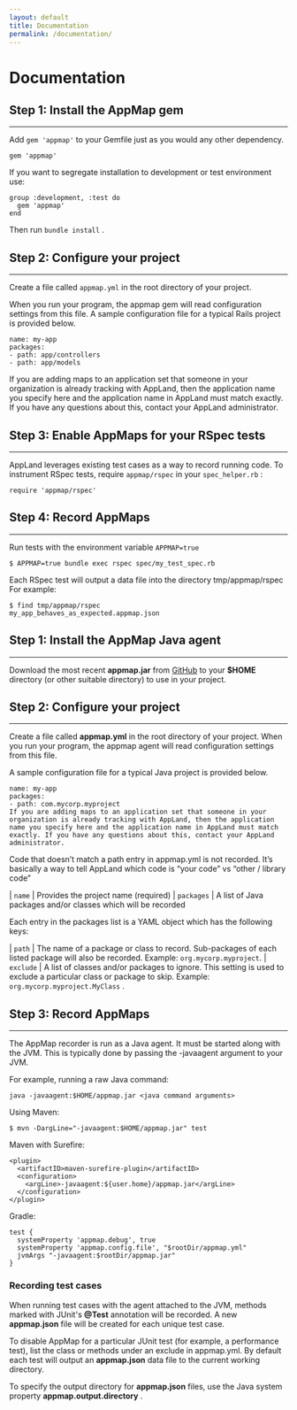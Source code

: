 ```yaml
---
layout: default
title: Documentation
permalink: /documentation/
---
```

# Documentation

## Step 1: Install the AppMap gem

---

Add `gem 'appmap'` to your Gemfile just as you would any other dependency.

```
gem 'appmap'
```

If you want to segregate installation to development or test environment use:

```
group :development, :test do
  gem 'appmap'
end
```
Then run `bundle install` .

## Step 2: Configure your project

---

Create a file called `appmap.yml` in the root directory of your project.

When you run your program, the appmap gem will read configuration settings from this file. A sample configuration file for a typical Rails project is provided below.

```
name: my-app
packages:
- path: app/controllers
- path: app/models
```

If you are adding maps to an application set that someone in your organization is already tracking with AppLand, then the application name you specify here and the application name in AppLand must match exactly. If you have any questions about this, contact your AppLand administrator.

## Step 3: Enable AppMaps for your RSpec tests

---

AppLand leverages existing test cases as a way to record running code. To instrument RSpec tests, require `appmap/rspec` in your `spec_helper.rb` :

```
require 'appmap/rspec'
```

## Step 4: Record AppMaps

--- 

Run tests with the environment variable `APPMAP=true`

```
$ APPMAP=true bundle exec rspec spec/my_test_spec.rb
```
Each RSpec test will output a data file into the directory tmp/appmap/rspec For example:

```
$ find tmp/appmap/rspec
my_app_behaves_as_expected.appmap.json
```
















## Step 1: Install the AppMap Java agent

---

Download the most recent __appmap.jar__ from [GitHub](https://github.com/applandinc/appmap-java/releases) to your __$HOME__ directory (or other suitable directory) to use in your project.

## Step 2: Configure your project

---

Create a file called __appmap.yml__ in the root directory of your project. When you run your program, the appmap agent will read configuration settings from this file.

A sample configuration file for a typical Java project is provided below.

```
name: my-app
packages:
- path: com.mycorp.myproject
If you are adding maps to an application set that someone in your organization is already tracking with AppLand, then the application name you specify here and the application name in AppLand must match exactly. If you have any questions about this, contact your AppLand administrator.
```

Code that doesn’t match a path entry in appmap.yml is not recorded. It’s basically a way to tell AppLand which code is “your code” vs “other / library code”

| `name`           | Provides the project name (required)
| `packages`       | A list of Java packages and/or classes which will be recorded

Each entry in the packages list is a YAML object which has the following keys:

| `path`     | The name of a package or class to record. Sub-packages of each listed package will also be recorded. Example: `org.mycorp.myproject`.
| `exclude`  | A list of classes and/or packages to ignore. This setting is used to exclude a particular class or package to skip. Example: `org.mycorp.myproject.MyClass` .

## Step 3: Record AppMaps

---

The AppMap recorder is run as a Java agent. It must be started along with the JVM. This is typically done by passing the -javaagent argument to your JVM.

For example, running a raw Java command:

```
java -javaagent:$HOME/appmap.jar <java command arguments>
```
Using Maven:

```
$ mvn -DargLine="-javaagent:$HOME/appmap.jar" test
```
Maven with Surefire:

```
<plugin>
  <artifactID>maven-surefire-plugin</artifactID>
  <configuration>
    <argLine>-javaagent:${user.home}/appmap.jar</argLine>
  </configuration>
</plugin>
```
Gradle:

```
test {
  systemProperty 'appmap.debug', true
  systemProperty 'appmap.config.file', "$rootDir/appmap.yml"
  jvmArgs "-javaagent:$rootDir/appmap.jar"
}
```

### Recording test cases
When running test cases with the agent attached to the JVM, methods marked with JUnit's __@Test__ annotation will be recorded. A new __appmap.json__ file will be created for each unique test case.

To disable AppMap for a particular JUnit test (for example, a performance test), list the class or methods under an exclude in appmap.yml. By default each test will output an __appmap.json__ data file to the current working directory.

To specify the output directory for __appmap.json__ files, use the Java system property __appmap.output.directory__ .
